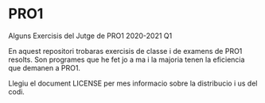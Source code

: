 # PRO1
Alguns Exercisis del Jutge de PRO1 2020-2021 Q1

En aquest repositori trobaras exercisis de classe i de examens de PRO1 resolts. Son programes que he fet jo a ma i la majoria tenen la eficiencia que demanen a PRO1. 

Llegiu el document LICENSE per mes informacio sobre la distribucio i us del codi.

